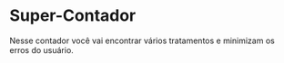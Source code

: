 # Super-Contador
Nesse contador você vai encontrar vários tratamentos e minimizam os erros do usuário.   
